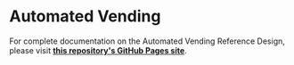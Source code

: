 # Automated Vending

For complete documentation on the Automated Vending Reference Design, please visit **[this repository's GitHub Pages site](https://intel-retail.github.io/automated-vending/index.html)**.
